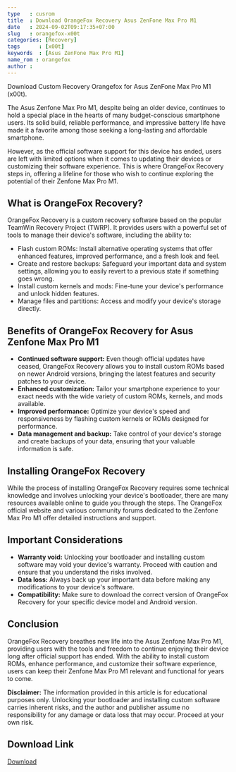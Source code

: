 ```yaml
---
type   : cusrom
title  : Download OrangeFox Recovery Asus ZenFone Max Pro M1
date   : 2024-09-02T09:17:35+07:00
slug   : orangefox-x00t
categories: [Recovery]
tags      : [x00t]
keywords  : [Asus ZenFone Max Pro M1]
name_rom : orangefox
author : 
---
```


Download Custom Recovery Orangefox for Asus ZenFone Max Pro M1 (x00t).

The Asus Zenfone Max Pro M1, despite being an older device, continues to hold a special place in the hearts of many budget-conscious smartphone users. Its solid build, reliable performance, and impressive battery life have made it a favorite among those seeking a long-lasting and affordable smartphone. 

However, as the official software support for this device has ended, users are left with limited options when it comes to updating their devices or customizing their software experience. This is where OrangeFox Recovery steps in, offering a lifeline for those who wish to continue exploring the potential of their Zenfone Max Pro M1.

## What is OrangeFox Recovery?

OrangeFox Recovery is a custom recovery software based on the popular TeamWin Recovery Project (TWRP). It provides users with a powerful set of tools to manage their device's software, including the ability to:

* Flash custom ROMs: Install alternative operating systems that offer enhanced features, improved performance, and a fresh look and feel.
* Create and restore backups: Safeguard your important data and system settings, allowing you to easily revert to a previous state if something goes wrong.
* Install custom kernels and mods: Fine-tune your device's performance and unlock hidden features.
* Manage files and partitions: Access and modify your device's storage directly.

## Benefits of OrangeFox Recovery for Asus Zenfone Max Pro M1

* **Continued software support:** Even though official updates have ceased, OrangeFox Recovery allows you to install custom ROMs based on newer Android versions, bringing the latest features and security patches to your device.
* **Enhanced customization:** Tailor your smartphone experience to your exact needs with the wide variety of custom ROMs, kernels, and mods available.
* **Improved performance:** Optimize your device's speed and responsiveness by flashing custom kernels or ROMs designed for performance.
* **Data management and backup:** Take control of your device's storage and create backups of your data, ensuring that your valuable information is safe.

## Installing OrangeFox Recovery

While the process of installing OrangeFox Recovery requires some technical knowledge and involves unlocking your device's bootloader, there are many resources available online to guide you through the steps. The OrangeFox official website and various community forums dedicated to the Zenfone Max Pro M1 offer detailed instructions and support.

## Important Considerations

* **Warranty void:** Unlocking your bootloader and installing custom software may void your device's warranty. Proceed with caution and ensure that you understand the risks involved.
* **Data loss:** Always back up your important data before making any modifications to your device's software.
* **Compatibility:** Make sure to download the correct version of OrangeFox Recovery for your specific device model and Android version.

## Conclusion

OrangeFox Recovery breathes new life into the Asus Zenfone Max Pro M1, providing users with the tools and freedom to continue enjoying their device long after official support has ended. With the ability to install custom ROMs, enhance performance, and customize their software experience, users can keep their Zenfone Max Pro M1 relevant and functional for years to come. 

**Disclaimer:** The information provided in this article is for educational purposes only. Unlocking your bootloader and installing custom software carries inherent risks, and the author and publisher assume no responsibility for any damage or data loss that may occur. Proceed at your own risk. 


## Download Link
[Download](https://orangefox.download/device/x00t)


